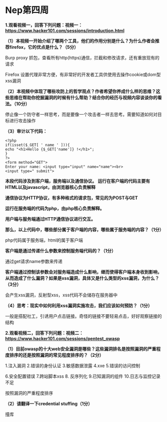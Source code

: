 # Nep第四周

**1.观看视频一，回答下列问题：视频一：https://www.hacker101.com/sessions/introduction.html**

**（1）本视频一开始介绍了哪两个工具，他们的作用分别是什么？为什么作者会推荐firefox，它的优点是什么？（5分）**

Burp proxy  抓包，查看所有http(https)通信，拦截和修改请求，还有重放现有的请求

Firefox  设置代理非常方便，有非常好的开发者工具供使用去操作cookie或dom型xss漏洞



**（2）本视频中体现了哪些攻防上的哲学观点？作者希望你养成什么样的思维？这些思维在帮助你挖掘漏洞的时候有什么帮助？结合你的经历与视频内容谈谈你的看法。（10分）**

停止像一个防守者一样思考，而是要像一个攻击者一样去思考。需要知道如何对目标进行攻击操作



**（3）审计以下代码：**

```<?php
<?php
if(isset($_GET[ ' name ' ])){
echo "<h1>Hello {$_GET['name']} !</h1>";
}
?>
<form method="GET">
Enter your name: <input type="input" name="name"><br>
<input type=" submit">
```

**本段代码涉及到客户端，服务端以及通信协议。**
**运行在客户端的代码主要有HTML以及javascript，由浏览器核心负责解释**

**通信协议为HTTP协议，有多种格式的请求包，常见的为POST与GET**

**运行在服务端的代码为php，由php核心负责解释。**

**用户端与服务端通过HTTP通信协议进行交互。**

**那么，以上代码中，哪些部分属于客户端的内容，哪些属于服务端的内容？（1分）**

php代码属于服务端，html的属于客户端

**客户端是通过传递什么参数来控制服务端代码的？（1分）**

通过get请求name参数来传递

**客户端通过控制该参数会对服务端造成什么影响，继而使得客户端本身收到影响，从而造成了什么漏洞？如果是xss漏洞，具体又是什么类型的xss漏洞，为什么？（3分）**

会产生xss漏洞，反射型xss，xss代码不会储存在服务器中

**（4）思考：现实中如何利用xss漏洞实施攻击，我们应该如何预防？（1分）**

一般是搭配社工，引诱用户点击链接。奇怪的链接不要轻易点击，好好观察链接的结构



**2.观看视频二，回答下列问题：视频二：https://www.hacker101.com/sessions/pentest_owasp** 

**（1）目前owasp的十大web安全漏洞是哪些？这些漏洞排名是按照漏洞的严重程度排序的还是按照漏洞的常见程度排序的？（2分）**

1.注入漏洞 			2.错误的身份认证 	3.敏感数据泄露 	4.xxe 	                         5.错误的访问控制

6.安全配置错误	 7.跨站脚本xss 		  8. 反序列化            9.已知漏洞的组件       10.日志与监控记录不足

按照漏洞的严重程度排序

**（2）请翻译一下credential stuffing（1分）**

撞库